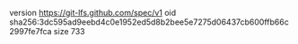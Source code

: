 version https://git-lfs.github.com/spec/v1
oid sha256:3dc595ad9eebd4c0e1952ed5d8b2bee5e7275d06437cb600ffb66c2997fe7fca
size 733
